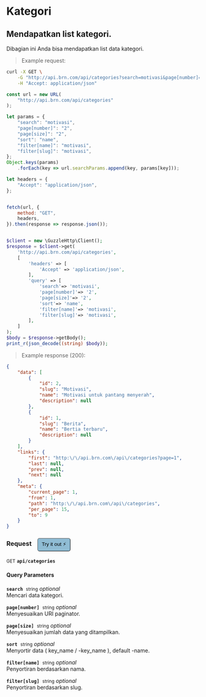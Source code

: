 # Kategori


## Mendapatkan list kategori.


Dibagian ini Anda bisa mendapatkan list data kategori.

> Example request:

```bash
curl -X GET \
    -G "http://api.brn.com/api/categories?search=motivasi&page[number]=2&page[size]=2&sort=name&filter[name]=motivasi&filter[slug]=motivasi" \
    -H "Accept: application/json"
```

```javascript
const url = new URL(
    "http://api.brn.com/api/categories"
);

let params = {
    "search": "motivasi",
    "page[number]": "2",
    "page[size]": "2",
    "sort": "name",
    "filter[name]": "motivasi",
    "filter[slug]": "motivasi",
};
Object.keys(params)
    .forEach(key => url.searchParams.append(key, params[key]));

let headers = {
    "Accept": "application/json",
};


fetch(url, {
    method: "GET",
    headers,
}).then(response => response.json());
```

```php

$client = new \GuzzleHttp\Client();
$response = $client->get(
    'http://api.brn.com/api/categories',
    [
        'headers' => [
            'Accept' => 'application/json',
        ],
        'query' => [
            'search'=> 'motivasi',
            'page[number]'=> '2',
            'page[size]'=> '2',
            'sort'=> 'name',
            'filter[name]'=> 'motivasi',
            'filter[slug]'=> 'motivasi',
        ],
    ]
);
$body = $response->getBody();
print_r(json_decode((string) $body));
```


> Example response (200):

```json
{
    "data": [
        {
            "id": 2,
            "slug": "Motivasi",
            "name": "Motivasi untuk pantang menyerah",
            "description": null
        },
        {
            "id": 1,
            "slug": "Berita",
            "name": "Bertia terbaru",
            "description": null
        }
    ],
    "links": {
        "first": "http:\/\/api.brn.com\/api\/categories?page=1",
        "last": null,
        "prev": null,
        "next": null
    },
    "meta": {
        "current_page": 1,
        "from": 1,
        "path": "http:\/\/api.brn.com\/api\/categories",
        "per_page": 15,
        "to": 9
    }
}
```
<div id="execution-results-GETapi-categories" hidden>
    <blockquote>Received response<span id="execution-response-status-GETapi-categories"></span>:</blockquote>
    <pre class="json"><code id="execution-response-content-GETapi-categories"></code></pre>
</div>
<div id="execution-error-GETapi-categories" hidden>
    <blockquote>Request failed with error:</blockquote>
    <pre><code id="execution-error-message-GETapi-categories"></code></pre>
</div>
<form id="form-GETapi-categories" data-method="GET" data-path="api/categories" data-authed="0" data-hasfiles="0" data-headers='{"Accept":"application\/json"}' onsubmit="event.preventDefault(); executeTryOut('GETapi-categories', this);">
<h3>
    Request&nbsp;&nbsp;&nbsp;
        <button type="button" style="background-color: #8fbcd4; padding: 5px 10px; border-radius: 5px; border-width: thin;" id="btn-tryout-GETapi-categories" onclick="tryItOut('GETapi-categories');">Try it out ⚡</button>
    <button type="button" style="background-color: #c97a7e; padding: 5px 10px; border-radius: 5px; border-width: thin;" id="btn-canceltryout-GETapi-categories" onclick="cancelTryOut('GETapi-categories');" hidden>Cancel</button>&nbsp;&nbsp;
    <button type="submit" style="background-color: #6ac174; padding: 5px 10px; border-radius: 5px; border-width: thin;" id="btn-executetryout-GETapi-categories" hidden>Send Request 💥</button>
    </h3>
<p>
<small class="badge badge-green">GET</small>
 <b><code>api/categories</code></b>
</p>
<h4 class="fancy-heading-panel"><b>Query Parameters</b></h4>
<p>
<b><code>search</code></b>&nbsp;&nbsp;<small>string</small>     <i>optional</i> &nbsp;
<input type="text" name="search" data-endpoint="GETapi-categories" data-component="query"  hidden>
<br>
Mencari data kategori.
</p>
<p>
<b><code>page[number]</code></b>&nbsp;&nbsp;<small>string</small>     <i>optional</i> &nbsp;
<input type="text" name="page[number]" data-endpoint="GETapi-categories" data-component="query"  hidden>
<br>
Menyesuaikan URI paginator.
</p>
<p>
<b><code>page[size]</code></b>&nbsp;&nbsp;<small>string</small>     <i>optional</i> &nbsp;
<input type="text" name="page[size]" data-endpoint="GETapi-categories" data-component="query"  hidden>
<br>
Menyesuaikan jumlah data yang ditampilkan.
</p>
<p>
<b><code>sort</code></b>&nbsp;&nbsp;<small>string</small>     <i>optional</i> &nbsp;
<input type="text" name="sort" data-endpoint="GETapi-categories" data-component="query"  hidden>
<br>
Menyortir data ( key_name / -key_name ), default -name.
</p>
<p>
<b><code>filter[name]</code></b>&nbsp;&nbsp;<small>string</small>     <i>optional</i> &nbsp;
<input type="text" name="filter[name]" data-endpoint="GETapi-categories" data-component="query"  hidden>
<br>
Penyortiran berdasarkan nama.
</p>
<p>
<b><code>filter[slug]</code></b>&nbsp;&nbsp;<small>string</small>     <i>optional</i> &nbsp;
<input type="text" name="filter[slug]" data-endpoint="GETapi-categories" data-component="query"  hidden>
<br>
Penyortiran berdasarkan slug.
</p>
</form>



